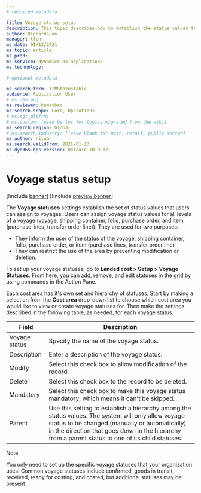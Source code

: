 ```yaml
---
# required metadata

title: Voyage status setup
description: This topic describes how to establish the status values that users can assign to voyages.
author: RichardLuan
manager: tfehr
ms.date: 01/13/2021
ms.topic: article
ms.prod: 
ms.service: dynamics-ax-applications
ms.technology: 

# optional metadata

ms.search.form: ITMStatusTable
audience: Application User
# ms.devlang: 
ms.reviewer: kamaybac
ms.search.scope: Core, Operations
# ms.tgt_pltfrm: 
# ms.custom: [used by loc for topics migrated from the wiki]
ms.search.region: Global
# ms.search.industry: [leave blank for most, retail, public sector]
ms.author: riluan
ms.search.validFrom: 2021-01-13
ms.dyn365.ops.version: Release 10.0.17
---
```


# Voyage status setup

[!include [banner](../includes/banner.md)]
[!include [preview banner](../includes/preview-banner.md)]

The **Voyage statuses** settings establish the set of status values that users can assign to voyages. Users can assign voyage status values for all levels of a voyage (voyage, shipping container, folio, purchase order, and item (purchase lines, transfer order line)). They are used for two purposes:

- They inform the user of the status of the voyage, shipping container, folio, purchase order, or item (purchase lines, transfer order line)
- They can restrict the use of the area by preventing modification or deletion. <!-- KFM: I don't understand this. What do we mean by "area"? Modification or deletion of what? -->

To set up your voyage statuses, go to **Landed cost \> Setup \> Voyage Statuses**. From here, you can add, remove, and edit statuses in the grid by using commands in the Action Pane.

Each cost area has it's own set and hierarchy of statuses. Start by making a selection from the **Cost area** drop-down list to choose which cost area you would like to view or create voyage statuses for. Then make the settings described in the following table, as needed, for each voyage status.

| Field | Description |
|---|---|
| Voyage status | Specify the name of the voyage status. |
| Description | Enter a description of the voyage status. |
| Modify | Select this check box to allow modification of the record. <!-- KFM: What record are we referring to here? -->  |
| Delete | Select this check box to the record to be deleted. <!-- KFM: What record are we referring to here? -->   |
| Mandatory | Select this check box to make this voyage status mandatory, which means it can't be skipped. |
| Parent | Use this setting to establish a hierarchy among the status values. The system will only allow voyage status to be changed (manually or automatically) in the direction that goes down in the hierarchy from a parent status to one of its child statuses. 

> [!NOTE]
> You only need to set up the specific voyage statuses that your organization uses.  Common voyage statuses include confirmed, goods in transit, received, ready for costing, and costed, but additional statuses may be present.
